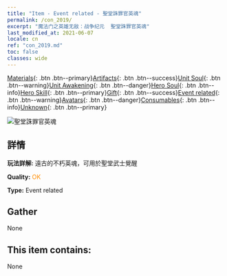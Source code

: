```yaml
---
title: "Item - Event related - 聖堂誅罪官英魂"
permalink: /con_2019/
excerpt: "魔法门之英雄无敌：战争纪元  聖堂誅罪官英魂"
last_modified_at: 2021-06-07
locale: cn
ref: "con_2019.md"
toc: false
classes: wide
---
```

 [Materials](/ItemsCN/){: .btn .btn--primary}[Artifacts](/ItemsCN/Artifacts/){: .btn .btn--success}[Unit Soul](/ItemsCN/UnitSoul/){: .btn .btn--warning}[Unit Awakening](/ItemsCN/UnitAwakening/){: .btn .btn--danger}[Hero Soul](/ItemsCN/HeroSoul/){: .btn .btn--info}[Hero Skill](/ItemsCN/HeroSkill/){: .btn .btn--primary}[Gift](/ItemsCN/Gift/){: .btn .btn--success}[Event related](/ItemsCN/Events/){: .btn .btn--warning}[Avatars](/ItemsCN/Avatars/){: .btn .btn--danger}[Consumables](/ItemsCN/Consumables/){: .btn .btn--info}[Unknown](/ItemsCN/Unknown/){: .btn .btn--primary}

 ![聖堂誅罪官英魂](/images/t/juexing_108.png)

## 詳情
 **玩法詳解:** 遠古的不朽英魂，可用於聖堂武士覺醒

 **Quality:** <span style="color: #FF8C00">OK</span>

 **Type:** Event related

## Gather

  None

## This item contains:

  None

